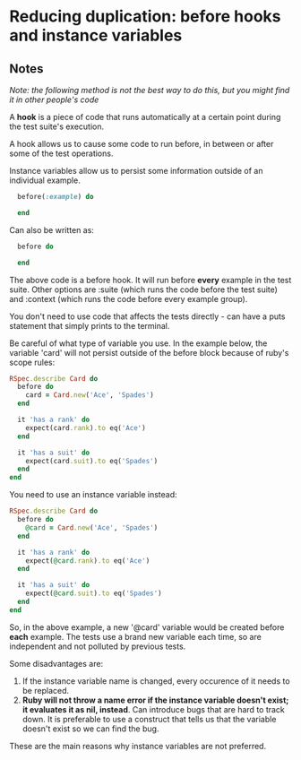 # Reducing duplication: before hooks and instance variables

## Notes

_Note: the following method is not the best way to do this, but you might find it in other people's code_

A __hook__ is a piece of code that runs automatically at a certain point during the test suite's execution.

A hook allows us to cause some code to run before, in between or after some of the test operations.

Instance variables allow us to persist some information outside of an individual example.

```ruby
  before(:example) do

  end
```

Can also be written as:

```ruby
  before do

  end
```

The above code is a before hook. It will run before __every__ example in the test suite.  Other options are :suite (which runs the code before the test suite) and :context (which runs the code before every example group).

You don't need to use code that affects the tests directly - can have a puts statement that simply prints to the terminal.

Be careful of what type of variable you use. In the example below, the variable 'card' will not persist outside of the before block because of ruby's scope rules:

```ruby
RSpec.describe Card do
  before do
    card = Card.new('Ace', 'Spades')
  end

  it 'has a rank' do
    expect(card.rank).to eq('Ace')
  end

  it 'has a suit' do
    expect(card.suit).to eq('Spades')
  end
end
```

You need to use an instance variable instead:

```ruby
RSpec.describe Card do
  before do
    @card = Card.new('Ace', 'Spades')
  end

  it 'has a rank' do
    expect(@card.rank).to eq('Ace')
  end

  it 'has a suit' do
    expect(@card.suit).to eq('Spades')
  end
end
```

So, in the above example, a new '@card' variable would be created before __each__ example. The tests use a brand new variable each time, so are independent and not polluted by previous tests.

Some disadvantages are:

1. If the instance variable name is changed, every occurence of it needs to be replaced.
2. __Ruby will not throw a name error if the instance variable doesn't exist; it evaluates it as nil, instead__. Can introduce bugs that are hard to track down. It is preferable to use a construct that tells us that the variable doesn't exist so we can find the bug.

These are the main reasons why instance variables are not preferred.
